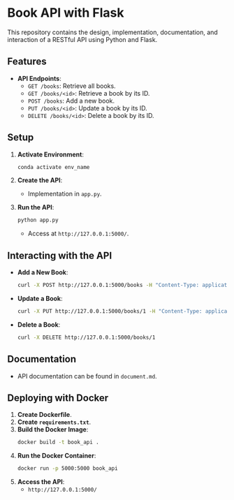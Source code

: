 # Book API with Flask

This repository contains the design, implementation, documentation, and interaction of a RESTful API using Python and Flask.

## Features

- **API Endpoints**:
  - `GET /books`: Retrieve all books.
  - `GET /books/<id>`: Retrieve a book by its ID.
  - `POST /books`: Add a new book.
  - `PUT /books/<id>`: Update a book by its ID.
  - `DELETE /books/<id>`: Delete a book by its ID.

## Setup

1. **Activate Environment**:
   ```bash
   conda activate env_name
   ```

2. **Create the API**:
   - Implementation in `app.py`.

3. **Run the API**:
   ```bash
   python app.py
   ```
   - Access at `http://127.0.0.1:5000/`.

## Interacting with the API

- **Add a New Book**:
  ```bash
  curl -X POST http://127.0.0.1:5000/books -H "Content-Type: application/json" -d '{"title": "Brave New World", "author": "Aldous Huxley"}'
  ```

- **Update a Book**:
  ```bash
  curl -X PUT http://127.0.0.1:5000/books/1 -H "Content-Type: application/json" -d '{"title": "1984", "author": "George Orwell Updated"}'
  ```

- **Delete a Book**:
  ```bash
  curl -X DELETE http://127.0.0.1:5000/books/1
  ```

## Documentation

- API documentation can be found in `document.md`.

## Deploying with Docker

1. **Create Dockerfile**.
2. **Create `requirements.txt`**.
3. **Build the Docker Image**:
   ```bash
   docker build -t book_api .
   ```
4. **Run the Docker Container**:
   ```bash
   docker run -p 5000:5000 book_api
   ```
5. **Access the API**:
   - `http://127.0.0.1:5000/`

<!-- ## Develop for Web and Mobile

- Details for web and mobile platform development are included. -->


